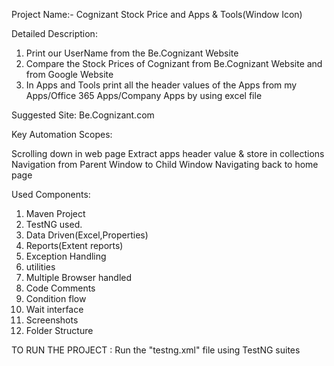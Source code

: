 Project Name:- Cognizant Stock Price and Apps & Tools(Window Icon)

Detailed Description: 
1. Print our UserName from the Be.Cognizant Website 
2. Compare the Stock Prices of Cognizant from Be.Cognizant Website and from Google Website
3. In Apps and Tools print all the header values of the Apps from my Apps/Office 365 Apps/Company Apps by using excel file

Suggested Site: Be.Cognizant.com 

Key Automation Scopes:

Scrolling down in web page
Extract apps header value & store in collections
Navigation from Parent Window to Child Window
Navigating back to home page

Used Components:

1) Maven Project
2) TestNG used.
3) Data Driven(Excel,Properties)
4) Reports(Extent reports)
5) Exception Handling
6) utilities
7) Multiple Browser handled
8) Code Comments
9) Condition flow
10) Wait interface
11) Screenshots
12) Folder Structure

TO RUN THE PROJECT : 
Run the "testng.xml" file using TestNG suites
